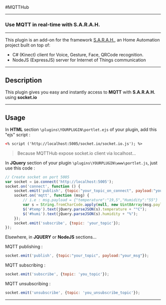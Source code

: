 #MQTTHub

***

### Use MQTT in real-time with S.A.R.A.H.

***

This plugin is an add-on for the framework [S.A.R.A.H.](http://encausse.net/s-a-r-a-h), an Home Automation project built 
on top of:
* C# (Kinect) client for Voice, Gesture, Face, QRCode recognition. 
* NodeJS (ExpressJS) server for Internet of Things communication

***
## Description
This plugin gives you easy and instantly access to **MQTT** with **S.A.R.A.H.** using **socket.io**
***

## Usage

In **HTML** section `\plugins\YOURPLUGIN\portlet.ejs` of your plugin, add this "ejs" script :

```html
<% script ('http://localhost:5005/socket.io/socket.io.js'); %>
```
> Because MQTTHub expose socket.io client via localhost...


In **JQuery** section of your plugin `\plugins\YOURPLUGIN\www\portlet.js`, just use this code :

```js
// Create socket on port 5005
var socket = io.connect('http://localhost:5005');
socket.on('connect', function () {
    socket.emit('publish', {topic:"your_topic_on_connect", payload:"your_mess_on_connect"});
    socket.on('mqtt', function (msg) {
    	// i.e : msg.payload = {"temperature":"19,5","Humidity":"55"}
        var s = String.fromCharCode.apply(null, new Uint8Array(msg.payload));
        $('#temp').text(jQuery.parseJSON(s).temperature + "°C");
        $('#humi').text(jQuery.parseJSON(s).humidity + "%");
    });
    socket.emit('subscribe', {topic: 'your_topic'});
});
```

Elsewhere, in **JQUERY** or **NodeJS** sections...

MQTT publishing :

```js
socket.emit('publish', {topic:"your_topic", payload:"your_msg"});
```

MQTT subscribing :
```js
socket.emit('subscribe', {topic: 'you_topic'});
```

MQTT unsubscribing :
```js
socket.emit('unsubscribe', {topic: 'you_unsubscribe_topic'});
```
***

